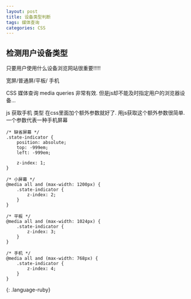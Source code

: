 ```yaml
---
layout: post
title: 设备类型判断
tags: 媒体查询
categories: CSS
---
```



## 检测用户设备类型


只要用户使用什么设备浏览网站很重要!!!!!

宽屏/普通屏/平板/ 手机 


CSS 媒体查询 media queries 非常有效.
但是js却不能及时指定用户的浏览器设备...


js 获取手机 类型  在css里面加个额外参数就好了.
用js获取这个额外参数很简单.
一个参数代表一种手机屏幕



~~~
/* 缺省屏幕 */
.state-indicator {
    position: absolute;
    top: -999em;
    left: -999em;

    z-index: 1;
}

/* 小屏幕 */
@media all and (max-width: 1200px) {
    .state-indicator {
        z-index: 2;
    }
}

/* 平板 */
@media all and (max-width: 1024px) {
    .state-indicator {
        z-index: 3;
    }
}

/* 手机 */
@media all and (max-width: 768px) {
    .state-indicator {
        z-index: 4;
    }
}
~~~
{: .language-ruby}










































